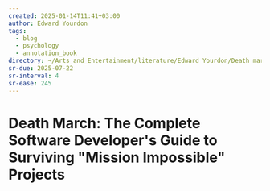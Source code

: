 ```yaml
---
created: 2025-01-14T11:41+03:00
author: Edward Yourdon
tags:
  - blog
  - psychology
  - annotation_book
directory: ~/Arts_and_Entertainment/literature/Edward Yourdon/Death march_ the complete software developer's guide to surviving _mission impossible_ projects (2375)/
sr-due: 2025-07-22
sr-interval: 4
sr-ease: 245
---
```


# Death March: The Complete Software Developer's Guide to Surviving "Mission Impossible" Projects
